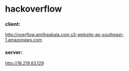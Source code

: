 # hackoverflow
### client:
http://overflow.amilhasbala.com.s3-website-ap-southeast-1.amazonaws.com
### server:
http://18.219.83.129
